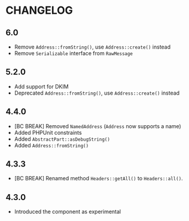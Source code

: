 CHANGELOG
=========

6.0
---

 * Remove `Address::fromString()`, use `Address::create()` instead
 * Remove `Serializable` interface from `RawMessage`

5.2.0
-----

 * Add support for DKIM
 * Deprecated `Address::fromString()`, use `Address::create()` instead

4.4.0
-----

 * [BC BREAK] Removed `NamedAddress` (`Address` now supports a name)
 * Added PHPUnit constraints
 * Added `AbstractPart::asDebugString()`
 * Added `Address::fromString()`

4.3.3
-----

 * [BC BREAK] Renamed method `Headers::getAll()` to `Headers::all()`.

4.3.0
-----

 * Introduced the component as experimental
